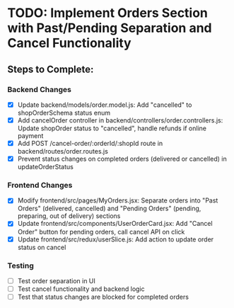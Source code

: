 # TODO: Implement Orders Section with Past/Pending Separation and Cancel Functionality

## Steps to Complete:

### Backend Changes
- [x] Update backend/models/order.model.js: Add "cancelled" to shopOrderSchema status enum
- [x] Add cancelOrder controller in backend/controllers/order.controllers.js: Update shopOrder status to "cancelled", handle refunds if online payment
- [x] Add POST /cancel-order/:orderId/:shopId route in backend/routes/order.routes.js
- [x] Prevent status changes on completed orders (delivered or cancelled) in updateOrderStatus

### Frontend Changes
- [x] Modify frontend/src/pages/MyOrders.jsx: Separate orders into "Past Orders" (delivered, cancelled) and "Pending Orders" (pending, preparing, out of delivery) sections
- [x] Update frontend/src/components/UserOrderCard.jsx: Add "Cancel Order" button for pending orders, call cancel API on click
- [x] Update frontend/src/redux/userSlice.js: Add action to update order status on cancel

### Testing
- [ ] Test order separation in UI
- [ ] Test cancel functionality and backend logic
- [ ] Test that status changes are blocked for completed orders
